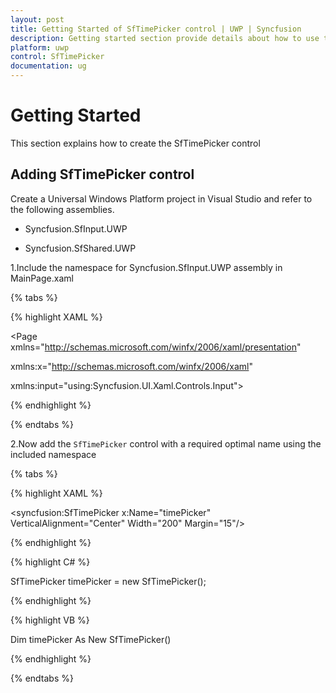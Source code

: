 ```yaml
---
layout: post
title: Getting Started of SfTimePicker control | UWP | Syncfusion
description: Getting started section provide details about how to use the SfTimePicker control in the UWP application
platform: uwp
control: SfTimePicker
documentation: ug
---
```


# Getting Started

This section explains how to create the SfTimePicker control

## Adding SfTimePicker control

Create a Universal Windows Platform project in Visual Studio and refer to the following assemblies.

* Syncfusion.SfInput.UWP

* Syncfusion.SfShared.UWP

1.Include the namespace for Syncfusion.SfInput.UWP assembly in MainPage.xaml

{% tabs %}

{% highlight XAML %}

<Page xmlns="http://schemas.microsoft.com/winfx/2006/xaml/presentation"

xmlns:x="http://schemas.microsoft.com/winfx/2006/xaml"

xmlns:input="using:Syncfusion.UI.Xaml.Controls.Input">

{% endhighlight %}

{% endtabs %}

2.Now add the `SfTimePicker` control with a required optimal name using the included namespace

{% tabs %}

{% highlight XAML %}

 <syncfusion:SfTimePicker x:Name="timePicker" VerticalAlignment="Center" Width="200" Margin="15"/>

{% endhighlight %}

{% highlight C# %}

 SfTimePicker timePicker = new SfTimePicker();

{% endhighlight %}

{% highlight VB %}

 Dim timePicker As New SfTimePicker()

{% endhighlight %}

{% endtabs %}




